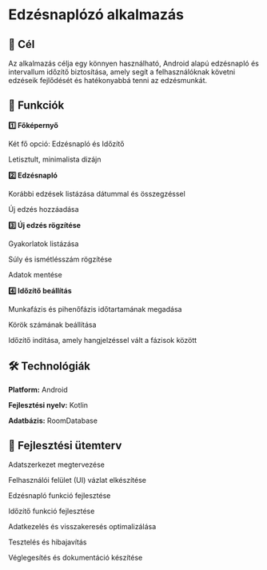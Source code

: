 # Edzésnaplózó alkalmazás

## 📌 Cél

Az alkalmazás célja egy könnyen használható, Android alapú edzésnapló és intervallum időzítő biztosítása, amely segít a felhasználóknak követni edzéseik fejlődését és hatékonyabbá tenni az edzésmunkát.

## 📱 Funkciók

**1️⃣ Főképernyő**

Két fő opció: Edzésnapló és Időzítő

Letisztult, minimalista dizájn

**2️⃣ Edzésnapló**

Korábbi edzések listázása dátummal és összegzéssel

Új edzés hozzáadása

**3️⃣ Új edzés rögzítése**

Gyakorlatok listázása

Súly és ismétlésszám rögzítése

Adatok mentése

**4️⃣ Időzítő beállítás**

Munkafázis és pihenőfázis időtartamának megadása

Körök számának beállítása

Időzítő indítása, amely hangjelzéssel vált a fázisok között

## 🛠️ Technológiák

**Platform:** Android

**Fejlesztési nyelv:** Kotlin

**Adatbázis:** RoomDatabase

## 📅 Fejlesztési ütemterv

Adatszerkezet megtervezése

Felhasználói felület (UI) vázlat elkészítése

Edzésnapló funkció fejlesztése

Időzítő funkció fejlesztése

Adatkezelés és visszakeresés optimalizálása

Tesztelés és hibajavítás

Véglegesítés és dokumentáció készítése
